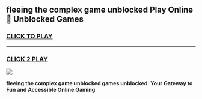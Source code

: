 
## fleeing the complex game unblocked Play Online 👋 Unblocked Games
<h3>
<a href="https://premium.freeplayer.one?title=fleeing_the_complex_game_unblocked&ref=19F">CLICK TO PLAY</a></h3>
<hr>

<h3>
<a href="https://premium.freeplayer.one?title=fleeing_the_complex_game_unblocked&ref=19F">CLICK 2 PLAY</a>
  
</h3>

<a href="https://premium.freeplayer.one?title=fleeing_the_complex_game_unblocked&ref=19F"><img src="https://clearcache.store/games.png"></a>


**fleeing the complex game unblocked games unblocked: Your Gateway to Fun and Accessible Online Gaming**
